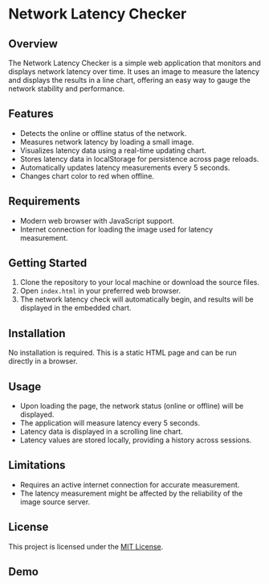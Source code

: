 # Network Latency Checker

## Overview

The Network Latency Checker is a simple web application that monitors and displays network latency over time. It uses an image to measure the latency and displays the results in a line chart, offering an easy way to gauge the network stability and performance.

## Features

- Detects the online or offline status of the network.
- Measures network latency by loading a small image.
- Visualizes latency data using a real-time updating chart.
- Stores latency data in localStorage for persistence across page reloads.
- Automatically updates latency measurements every 5 seconds.
- Changes chart color to red when offline.

## Requirements

- Modern web browser with JavaScript support.
- Internet connection for loading the image used for latency measurement.

## Getting Started

1. Clone the repository to your local machine or download the source files.
2. Open `index.html` in your preferred web browser.
3. The network latency check will automatically begin, and results will be displayed in the embedded chart.

## Installation

No installation is required. This is a static HTML page and can be run directly in a browser.


## Usage

- Upon loading the page, the network status (online or offline) will be displayed.
- The application will measure latency every 5 seconds.
- Latency data is displayed in a scrolling line chart.
- Latency values are stored locally, providing a history across sessions.

## Limitations

- Requires an active internet connection for accurate measurement.
- The latency measurement might be affected by the reliability of the image source server.

## License

This project is licensed under the [MIT License](LICENSE).

## Demo






